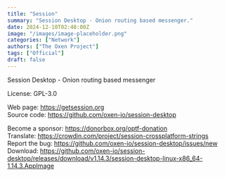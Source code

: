```yaml
---
title: "Session"
summary: "Session Desktop - Onion routing based messenger."
date: 2024-12-10T02:48:00Z
image: "/images/image-placeholder.png"
categories: ["Network"]
authors: ["The Oxen Project"]
tags: ["Official"]
draft: false
---
```


Session Desktop - Onion routing based messenger

License: GPL-3.0

Web page: <https://getsession.org>  
Source code: <https://github.com/oxen-io/session-desktop>

Become a sponsor: <https://donorbox.org/optf-donation>  
Translate: <https://crowdin.com/project/session-crossplatform-strings>  
Report the bug: <https://github.com/oxen-io/session-desktop/issues/new>  
Download: <https://github.com/oxen-io/session-desktop/releases/download/v1.14.3/session-desktop-linux-x86_64-1.14.3.AppImage>
